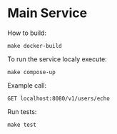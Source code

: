 # Main Service

How to build:

```
make docker-build
```

To run the service localy execute:

```
make compose-up
```

Example call:

```
GET localhost:8080/v1/users/echo
```

Run tests:

```
make test
```

